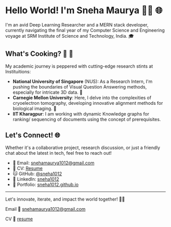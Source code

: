 # Hello World! I'm Sneha Maurya 👩‍💻 🌐

I'm an avid Deep Learning Researcher and a MERN stack developer, currently navigating the final year of my Computer Science and Engineering voyage at SRM Institute of Science and Technology, India. 🎓

## What's Cooking? 🧠 🍳

My academic journey is peppered with cutting-edge research stints at Instituitions:
- **National University of Singapore** (NUS): As a Research Intern, I'm pushing the boundaries of Visual Question Answering methods, especially for intricate 3D data. 🤖
- **Carnegie Mellon University**: Here, I delve into the complexities of cryoelectron tomography, developing innovative alignment methods for biological imaging. 🔬
- **IIT Kharagpur**: I am working with dynamic Knowledge graphs for ranking/ sequencing of documents using the concept of prerequisites.
  
## Let's Connect! 🌐

Whether it's a collaborative project, research discussion, or just a friendly chat about the latest in tech, feel free to reach out!

- 📩 Email: snehamaurya1012@gmail.com
- 📄 CV: [Resume](link-to-your-resume)
- 🐱 GitHub: [@sneha1012](https://github.com/sneha1012)
- 🔗 LinkedIn: [sneha1012](https://linkedin.com/in/sneha101202)
- 💼 Portfolio: [sneha1012.github.io](https://sneha1012.github.io)

---

Let's innovate, iterate, and impact the world together! 🚀🌟

Email :envelope_with_arrow: [snehamaurya1012@gmail.com](https://mail.google.com/mail/u/0/?pli=1#inbox)


CV     :page_facing_up: [resume](https://drive.google.com/file/d/1hv5qdSwFMLKWrWBJI9TfjxcvANM4_UAL/view)

<!--*sneha1012/sneha1012** is a ✨ _special_ ✨ repository because its `README.md` (this file) appears on your GitHub profile.

Here are some ideas to get you started:

- 🔭 I’m currently working on ...
- 🌱 I’m currently learning ...
- 👯 I’m looking to collaborate on ...
- 🤔 I’m looking for help with ...
- 💬 Ask me about ...
- 📫 How to reach me: ...
- 😄 Pronouns: ...
- ⚡ Fun fact: ...
-->
